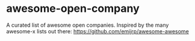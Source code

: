 # awesome-open-company
A curated list of awesome open companies. Inspired by the many awesome-x lists out there: https://github.com/emijrp/awesome-awesome
